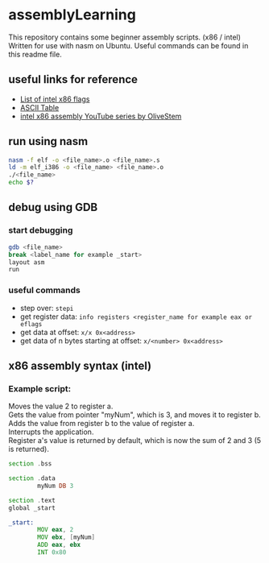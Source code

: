 # assemblyLearning
This repository contains some beginner assembly scripts. (x86 / intel)
Written for use with nasm on Ubuntu.
Useful commands can be found in this readme file.

## useful links for reference
- [List of intel x86 flags](https://riptutorial.com/x86/example/6976/flags-register)
- [ASCII Table](https://upload.wikimedia.org/wikipedia/commons/thumb/1/1b/ASCII-Table-wide.svg/2560px-ASCII-Table-wide.svg.png)
- [intel x86 assembly YouTube series by OliveStem](https://www.youtube.com/watch?v=yBO-EJoVDo0&list=PL2EF13wm-hWCoj6tUBGUmrkJmH1972dBB)

## run using nasm
```bash
nasm -f elf -o <file_name>.o <file_name>.s
ld -m elf_i386 -o <file_name> <file_name>.o
./<file_name>
echo $?
```

## debug using GDB
### start debugging
```bash
gdb <file_name>
break <label_name for example _start>
layout asm
run
```
### useful commands
- step over: ```stepi```
- get register data: ```info registers <register_name for example eax or eflags```
- get data at offset: ```x/x 0x<address>```
- get data of n bytes starting at offset: ```x/<number> 0x<address>```

## x86 assembly syntax (intel)
### Example script:
Moves the value 2 to register a.  
Gets the value from pointer "myNum", which is 3, and moves it to register b.  
Adds the value from register b to the value of register a.  
Interrupts the application.  
Register a's value is returned by default, which is now the sum of 2 and 3 (5 is returned).  
```asm
section .bss

section .data
        myNum DB 3

section .text
global _start

_start:
        MOV eax, 2
        MOV ebx, [myNum]
        ADD eax, ebx
        INT 0x80
```

